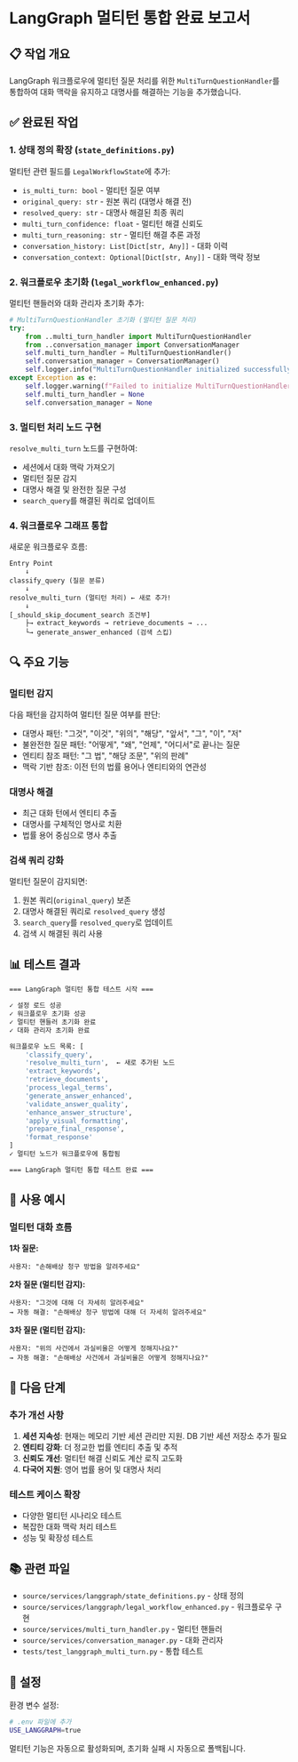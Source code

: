 # LangGraph 멀티턴 통합 완료 보고서

## 📋 작업 개요

LangGraph 워크플로우에 멀티턴 질문 처리를 위한 `MultiTurnQuestionHandler`를 통합하여 대화 맥락을 유지하고 대명사를 해결하는 기능을 추가했습니다.

## ✅ 완료된 작업

### 1. 상태 정의 확장 (`state_definitions.py`)

멀티턴 관련 필드를 `LegalWorkflowState`에 추가:

- `is_multi_turn: bool` - 멀티턴 질문 여부
- `original_query: str` - 원본 쿼리 (대명사 해결 전)
- `resolved_query: str` - 대명사 해결된 최종 쿼리
- `multi_turn_confidence: float` - 멀티턴 해결 신뢰도
- `multi_turn_reasoning: str` - 멀티턴 해결 추론 과정
- `conversation_history: List[Dict[str, Any]]` - 대화 이력
- `conversation_context: Optional[Dict[str, Any]]` - 대화 맥락 정보

### 2. 워크플로우 초기화 (`legal_workflow_enhanced.py`)

멀티턴 핸들러와 대화 관리자 초기화 추가:

```python
# MultiTurnQuestionHandler 초기화 (멀티턴 질문 처리)
try:
    from ..multi_turn_handler import MultiTurnQuestionHandler
    from ..conversation_manager import ConversationManager
    self.multi_turn_handler = MultiTurnQuestionHandler()
    self.conversation_manager = ConversationManager()
    self.logger.info("MultiTurnQuestionHandler initialized successfully")
except Exception as e:
    self.logger.warning(f"Failed to initialize MultiTurnQuestionHandler: {e}")
    self.multi_turn_handler = None
    self.conversation_manager = None
```

### 3. 멀티턴 처리 노드 구현

`resolve_multi_turn` 노드를 구현하여:

- 세션에서 대화 맥락 가져오기
- 멀티턴 질문 감지
- 대명사 해결 및 완전한 질문 구성
- `search_query`를 해결된 쿼리로 업데이트

### 4. 워크플로우 그래프 통합

새로운 워크플로우 흐름:

```
Entry Point
    ↓
classify_query (질문 분류)
    ↓
resolve_multi_turn (멀티턴 처리) ← 새로 추가!
    ↓
[_should_skip_document_search 조건부]
    ├→ extract_keywords → retrieve_documents → ...
    └→ generate_answer_enhanced (검색 스킵)
```

## 🔍 주요 기능

### 멀티턴 감지

다음 패턴을 감지하여 멀티턴 질문 여부를 판단:

- 대명사 패턴: "그것", "이것", "위의", "해당", "앞서", "그", "이", "저"
- 불완전한 질문 패턴: "어떻게", "왜", "언제", "어디서"로 끝나는 질문
- 엔티티 참조 패턴: "그 법", "해당 조문", "위의 판례"
- 맥락 기반 참조: 이전 턴의 법률 용어나 엔티티와의 연관성

### 대명사 해결

- 최근 대화 턴에서 엔티티 추출
- 대명사를 구체적인 명사로 치환
- 법률 용어 중심으로 명사 추출

### 검색 쿼리 강화

멀티턴 질문이 감지되면:

1. 원본 쿼리(`original_query`) 보존
2. 대명사 해결된 쿼리로 `resolved_query` 생성
3. `search_query`를 `resolved_query`로 업데이트
4. 검색 시 해결된 쿼리 사용

## 📊 테스트 결과

```bash
=== LangGraph 멀티턴 통합 테스트 시작 ===

✓ 설정 로드 성공
✓ 워크플로우 초기화 성공
✓ 멀티턴 핸들러 초기화 완료
✓ 대화 관리자 초기화 완료

워크플로우 노드 목록: [
    'classify_query', 
    'resolve_multi_turn',  ← 새로 추가된 노드
    'extract_keywords', 
    'retrieve_documents', 
    'process_legal_terms', 
    'generate_answer_enhanced', 
    'validate_answer_quality', 
    'enhance_answer_structure', 
    'apply_visual_formatting', 
    'prepare_final_response', 
    'format_response'
]
✓ 멀티턴 노드가 워크플로우에 통합됨

=== LangGraph 멀티턴 통합 테스트 완료 ===
```

## 🎯 사용 예시

### 멀티턴 대화 흐름

**1차 질문:**
```
사용자: "손해배상 청구 방법을 알려주세요"
```

**2차 질문 (멀티턴 감지):**
```
사용자: "그것에 대해 더 자세히 알려주세요"
→ 자동 해결: "손해배상 청구 방법에 대해 더 자세히 알려주세요"
```

**3차 질문 (멀티턴 감지):**
```
사용자: "위의 사건에서 과실비율은 어떻게 정해지나요?"
→ 자동 해결: "손해배상 사건에서 과실비율은 어떻게 정해지나요?"
```

## 📝 다음 단계

### 추가 개선 사항

1. **세션 지속성**: 현재는 메모리 기반 세션 관리만 지원. DB 기반 세션 저장소 추가 필요
2. **엔티티 강화**: 더 정교한 법률 엔티티 추출 및 추적
3. **신뢰도 개선**: 멀티턴 해결 신뢰도 계산 로직 고도화
4. **다국어 지원**: 영어 법률 용어 및 대명사 처리

### 테스트 케이스 확장

- 다양한 멀티턴 시나리오 테스트
- 복잡한 대화 맥락 처리 테스트
- 성능 및 확장성 테스트

## 📚 관련 파일

- `source/services/langgraph/state_definitions.py` - 상태 정의
- `source/services/langgraph/legal_workflow_enhanced.py` - 워크플로우 구현
- `source/services/multi_turn_handler.py` - 멀티턴 핸들러
- `source/services/conversation_manager.py` - 대화 관리자
- `tests/test_langgraph_multi_turn.py` - 통합 테스트

## 🔧 설정

환경 변수 설정:

```bash
# .env 파일에 추가
USE_LANGGRAPH=true
```

멀티턴 기능은 자동으로 활성화되며, 초기화 실패 시 자동으로 폴백됩니다.
